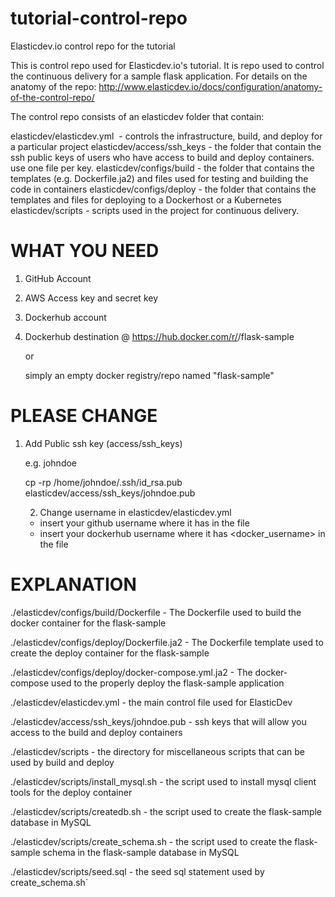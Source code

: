 # tutorial-control-repo

Elasticdev.io control repo for the tutorial

This is control repo used for Elasticdev.io's tutorial.  It is repo used to control the continuous delivery for a sample flask application.  For details on the anatomy of the repo: http://www.elasticdev.io/docs/configuration/anatomy-of-the-control-repo/

The control repo consists of an elasticdev folder that contain:

elasticdev/elasticdev.yml  - controls the infrastructure, build, and deploy for a particular project
elasticdev/access/ssh_keys - the folder that contain the ssh public keys of users who have access to build and deploy containers.  use one file per key.
elasticdev/configs/build - the folder that contains the templates (e.g. Dockerfile.ja2) and files used for testing and building the code in containers
elasticdev/configs/deploy - the folder that contains the templates and files for deploying to a Dockerhost or a Kubernetes
elasticdev/scripts - scripts used in the project for continuous delivery.

# WHAT YOU NEED

1) GitHub Account 
2) AWS Access key and secret key

3) Dockerhub account
4) Dockerhub destination @ https://hub.docker.com/r/<username>/flask-sample

   or 

   simply an empty docker registry/repo named "flask-sample"

# PLEASE CHANGE

1) Add Public ssh key (access/ssh_keys)

   e.g. johndoe
   
   cp -rp /home/johndoe/.ssh/id_rsa.pub elasticdev/access/ssh_keys/johndoe.pub
   
   2) Change username in elasticdev/elasticdev.yml
   
   - insert your github username where it has <username> in the file
   - insert your dockerhub username where it has <docker_username> in the file

# EXPLANATION

  ./elasticdev/configs/build/Dockerfile - The Dockerfile used to build the docker container 
                                          for the flask-sample
  
  ./elasticdev/configs/deploy/Dockerfile.ja2 - The Dockerfile template used to create the 
                                               deploy container for the flask-sample

  ./elasticdev/configs/deploy/docker-compose.yml.ja2 - The docker-compose used to the 
                                                       properly deploy the flask-sample application

  ./elasticdev/elasticdev.yml - the main control file used for ElasticDev

  ./elasticdev/access/ssh_keys/johndoe.pub - ssh keys that will allow you access to 
                                             the build and deploy containers
  
  ./elasticdev/scripts - the directory for miscellaneous scripts that can be used by 
                         build and deploy 

  ./elasticdev/scripts/install_mysql.sh - the script used to install mysql client tools for the 
                                          deploy container

  ./elasticdev/scripts/createdb.sh - the script used to create the flask-sample database in MySQL

  ./elasticdev/scripts/create_schema.sh - the script used to create the flask-sample schema in 
                                          the flask-sample database in MySQL

  ./elasticdev/scripts/seed.sql - the seed sql statement used by create_schema.sh`
